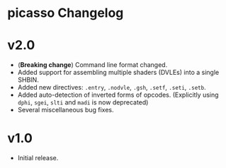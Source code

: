 # picasso Changelog

# v2.0

- (**Breaking change**) Command line format changed.
- Added support for assembling multiple shaders (DVLEs) into a single SHBIN.
- Added new directives: `.entry`, `.nodvle`, `.gsh`, `.setf`, `.seti`, `.setb`.
- Added auto-detection of inverted forms of opcodes. (Explicitly using `dphi`, `sgei`, `slti` and `madi` is now deprecated)
- Several miscellaneous bug fixes.

# v1.0

- Initial release.
